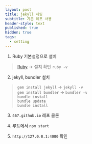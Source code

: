 ```yaml
---
layout: post
title: jekyll 세팅
subtitle: 기존 레포 사용
header-style: text
published: true
hidden: true
tags:
  - setting
---
```


1. Ruby 기본설정으로 설치
> [Ruby](https://rubyinstaller.org/downloads/) -> 설치 확인 `ruby -v`

2. jekyll, bundler 설치
> `gem install jekyll` -> `jekyll -v`  
> `gem install bundler` -> `bundler -v`  
> `bundle install`  
> `bundle update`  
> `bundle install`

3. `467.github.io` 레포 클론

4. 루트에서 `npm start`

5. `http://127.0.0.1:4000` 확인